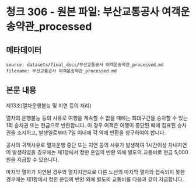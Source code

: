# 청크 306 - 원본 파일: 부산교통공사 여객운송약관_processed

## 메타데이터

```
source: datasets/final_docs/부산교통공사 여객운송약관_processed.md
filename: 부산교통공사 여객운송약관_processed.md
```

## 본문 내용

제13조(열차운행불능 및 지연 등의 처리)

열차의 운행불능 등의 사유로 여행을 계속할 수 없을 때에는 최대구간을 승차할 수 있는 1회 승차권 또는 현금으로 반환합니다. 이 경우 여객은 여행이 중단된 때에 집표된 승차권을 소지하고, 발생일로부터 7일 이내에 각 역에 반환을 청구하여야 합니다.

공사의 귀책사유로 열차운행 중단 또는 지연 등의 사유가 발생하여 1시간이상 차내지연이 발생하였을 경우에는 제1항에서 정한 운임의 반환 외에 별도의 교통비로 현금 5,000원을 지급할 수 있습니다.

마지막 열차가 지연된 경우와 열차지연으로 다른 노선의 마지막 열차와 접속되지 못한 경우에는 제1항에서 정한 운임의 반환 외에 별도의 교통비를 다음과 같이 지급합니다.
